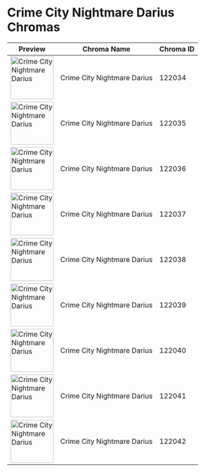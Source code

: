 # Crime City Nightmare Darius Chromas

| Preview | Chroma Name | Chroma ID |
|---|---|---|
| <img src='https://raw.communitydragon.org/latest/plugins/rcp-be-lol-game-data/global/default/v1/champion-chroma-images/122/122034.png' alt='Crime City Nightmare Darius' width='100'> | Crime City Nightmare Darius | 122034 |
| <img src='https://raw.communitydragon.org/latest/plugins/rcp-be-lol-game-data/global/default/v1/champion-chroma-images/122/122035.png' alt='Crime City Nightmare Darius' width='100'> | Crime City Nightmare Darius | 122035 |
| <img src='https://raw.communitydragon.org/latest/plugins/rcp-be-lol-game-data/global/default/v1/champion-chroma-images/122/122036.png' alt='Crime City Nightmare Darius' width='100'> | Crime City Nightmare Darius | 122036 |
| <img src='https://raw.communitydragon.org/latest/plugins/rcp-be-lol-game-data/global/default/v1/champion-chroma-images/122/122037.png' alt='Crime City Nightmare Darius' width='100'> | Crime City Nightmare Darius | 122037 |
| <img src='https://raw.communitydragon.org/latest/plugins/rcp-be-lol-game-data/global/default/v1/champion-chroma-images/122/122038.png' alt='Crime City Nightmare Darius' width='100'> | Crime City Nightmare Darius | 122038 |
| <img src='https://raw.communitydragon.org/latest/plugins/rcp-be-lol-game-data/global/default/v1/champion-chroma-images/122/122039.png' alt='Crime City Nightmare Darius' width='100'> | Crime City Nightmare Darius | 122039 |
| <img src='https://raw.communitydragon.org/latest/plugins/rcp-be-lol-game-data/global/default/v1/champion-chroma-images/122/122040.png' alt='Crime City Nightmare Darius' width='100'> | Crime City Nightmare Darius | 122040 |
| <img src='https://raw.communitydragon.org/latest/plugins/rcp-be-lol-game-data/global/default/v1/champion-chroma-images/122/122041.png' alt='Crime City Nightmare Darius' width='100'> | Crime City Nightmare Darius | 122041 |
| <img src='https://raw.communitydragon.org/latest/plugins/rcp-be-lol-game-data/global/default/v1/champion-chroma-images/122/122042.png' alt='Crime City Nightmare Darius' width='100'> | Crime City Nightmare Darius | 122042 |
